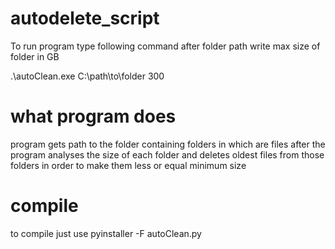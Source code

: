 # autodelete_script

To run program type following command
after folder path write max size of folder in GB

.\autoClean.exe C:\path\to\folder 300

# what program does

program gets path to the folder containing folders in which are files
after the program analyses the size of each folder and deletes oldest files from those folders
in order to make them less or equal minimum size

# compile
to compile just use pyinstaller -F autoClean.py
